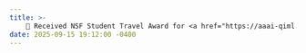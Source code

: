 ```yaml
---
title: >-
    🎉 Received NSF Student Travel Award for <a href="https://aaai-qiml.github.io/" target="_blank">AAAI FSS25 (QIML)</a>!
date: 2025-09-15 19:12:00 -0400
---
```

